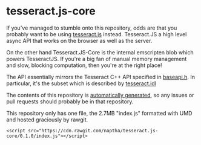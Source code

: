 # tesseract.js-core

If you've managed to stumble onto this repository, odds are that you probably want to be using [tesseract.js](https://github.com/naptha/tesseract.js) instead. Tesseract.JS a high level async API that works on the browser as well as the server. 

On the other hand Tesseract.JS-Core is the internal emscripten blob which powers TesseractJS. If you're a big fan of manual memory management and slow, blocking computation, then you're at the right place!

The API essentially mirrors the Tesseract C++ API specified in [baseapi.h](https://github.com/tesseract-ocr/tesseract/blob/master/api/baseapi.h). In particular, it's the subset which is described by [tesseract.idl](https://github.com/naptha/tesseract-emscripten/blob/master/javascript/tesseract.idl)

The contents of this repository is [automatically generated](https://github.com/naptha/tesseract-emscripten/tree/master/javascript), so any issues or pull requests should probably be in that repository. 

This repository only has one file, the 2.7MB "index.js" formatted with UMD and hosted graciously by rawgit.

    <script src="https://cdn.rawgit.com/naptha/tesseract.js-core/0.1.0/index.js"></script>
